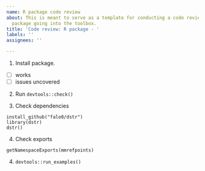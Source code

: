 ```yaml
---
name: R package code review
about: This is meant to serve as a template for conducting a code review for an R
  package going into the toolbox.
title: 'Code review: R package - '
labels: ''
assignees: ''

---
```


1. Install package.
- [ ] works
- [ ] issues uncovered

2. Run `devtools::check()`

3. Check dependencies
```
install_github("falo0/dstr")
library(dstr)
dstr()
```

4. Check exports
```
getNamespaceExports(mmrefpoints)
````

4. `devtools::run_examples()`

